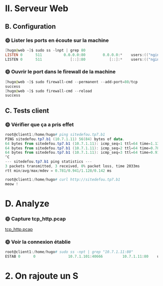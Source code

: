 # II. Serveur Web

## B. Configuration

### **🌞 Lister les ports en écoute sur la machine**
```powershell
[hugo@web ~]$ sudo ss -lnpt | grep 80
LISTEN 0      511          0.0.0.0:80        0.0.0.0:*    users:(("nginx",pid=11395,fd=6),("nginx",pid=11394,fd=6))
LISTEN 0      511             [::]:80           [::]:*    users:(("nginx",pid=11395,fd=7),("nginx",pid=11394,fd=7))
```

### **🌞 Ouvrir le port dans le firewall de la machine**
```powershell
[hugo@web ~]$ sudo firewall-cmd --permanent --add-port=80/tcp
success
[hugo@web ~]$ sudo firewall-cmd --reload
success
```

## C. Tests client

### **🌞 Vérifier que ça a pris effet**
```powershell
root@client1:/home/hugo# ping sitedefou.tp7.b1
PING sitedefou.tp7.b1 (10.7.1.11) 56(84) bytes of data.
64 bytes from sitedefou.tp7.b1 (10.7.1.11): icmp_seq=1 ttl=64 time=1.13 ms
64 bytes from sitedefou.tp7.b1 (10.7.1.11): icmp_seq=2 ttl=64 time=0.781 ms
64 bytes from sitedefou.tp7.b1 (10.7.1.11): icmp_seq=3 ttl=64 time=0.916 ms
^C
--- sitedefou.tp7.b1 ping statistics ---
3 packets transmitted, 3 received, 0% packet loss, time 2033ms
rtt min/avg/max/mdev = 0.781/0.941/1.128/0.142 ms
```
```powershell
root@client1:/home/hugo# curl http://sitedefou.tp7.b1
meow !
```
# D. Analyze

### **🌞 Capture tcp_http.pcap**

[tcp_http.pcap](tcp_http.pcap)

### **🌞 Voir la connexion établie**
```powershell
root@client1:/home/hugo# sudo ss -npt | grep "10.7.1.11:80"
ESTAB 0      0               10.7.1.101:40666         10.7.1.11:80    users:(("firefox",pid=13910,fd=61))
```

# 2. On rajoute un S

##

